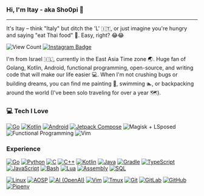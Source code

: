 ### Hi, I'm Itay - aka Sho0pi 👋

---
It's Itay – think "Italy" but ditch the 'L' 🇮🇹, or just imagine you're hungry and saying "eat Thai food" 🍜. Easy, right? 😂😂

![View Count](https://komarev.com/ghpvc/?username=Sho0pi&base=24) [![Instagram Badge](https://img.shields.io/badge/itay.png-white?style=flat&logo=instagram&logoColor=e84393)](https://instagram.com/itay.png) 

<!--- [![Buy Me a Coffee Badge](https://img.shields.io/badge/Support-fedd03?style=flat&labelColor=fedd03&logo=buy-me-a-coffee&logoColor=black)](https://www.buymeacoffee.com/sho0pi) [![Ko-Fi  Badge](https://img.shields.io/badge/Support-F16061?style=flat&labelColor=F16061&logo=ko-fi&logoColor=white)](https://www.ko-fi.com/sho0pi) --->


I'm from Israel 🇮🇱, currently in the East Asia Time zone 🌏. Huge fan of Golang, Kotlin, Android, functional programming, open-source, and writing code that will make our life easier 💻. When I'm not crushing bugs or building dreams, you can find me painting 🎨, swimming 🏊, or backpacking around the world (I've been solo traveling for over a year 🗺️).


### 💻 Tech I Love
[![Go](https://img.shields.io/badge/Go-00ADD8?style=flat&logo=go&logoColor=white)](https://github.com/Sho0pi?tab=repositories&q=&type=&language=go)
[![Kotlin](https://img.shields.io/badge/Kotlin-AF27EB?style=flat&logo=kotlin&logoColor=white)](https://github.com/Sho0pi?tab=repositories&q=&type=&language=kotlin)
[![Android](https://img.shields.io/badge/Android-3DDC84?style=flat&logo=android&logoColor=white)](https://github.com/search?q=user%3Asho0pi+language%3AKotlin+language%3AJava+&type=repositories)
[![Jetpack Compose](https://img.shields.io/badge/Jetpack_Compose-4285F4?style=flat&logo=jetpack-compose&logoColor=white)](https://github.com/search?q=user%3ASho0pi+topic%3Ajetpack-compose&type=repositories)
![Magisk + LSposed](https://img.shields.io/badge/Magisk_+_LSposed-EC6665?style=flat&logo=magisk&logoColor=white)
![Functional Programming](https://img.shields.io/badge/Functional_Programming-121011?style=flat&logo=racket&logoColor=white)
![Vim](https://img.shields.io/badge/Vim-019733?style=flat&logo=vim&logoColor=white)


### Experience
[![Go](https://img.shields.io/badge/-Go-000?logo=go)](https://github.com/Sho0pi?tab=repositories&language=go)
[![Python](https://img.shields.io/badge/-Python-000?logo=python)](https://github.com/Sho0pi?tab=repositories&language=python)
[![C](https://img.shields.io/badge/-C-000?logo=c)](https://github.com/Sho0pi?tab=repositories&language=c)
[![C++](https://img.shields.io/badge/-C++-000?logo=c%2B%2B)](https://github.com/Sho0pi?tab=repositories&language=c%2B%2B)
[![Kotlin](https://img.shields.io/badge/-Kotlin-000?logo=kotlin)](https://github.com/Sho0pi?tab=repositories&language=kotlin)
[![Java](https://img.shields.io/badge/-Java-000?logo=java)](https://github.com/Sho0pi?tab=repositories&language=java)
[![Gradle](https://img.shields.io/badge/-Gradle-000?logo=gradle)](https://github.com/Sho0pi?tab=repositories&language=groovy)
[![TypeScript](https://img.shields.io/badge/-TypeScript-000?logo=typescript)](https://github.com/Sho0pi?tab=repositories&language=typescript)
[![JavaScript](https://img.shields.io/badge/-JavaScript-000?logo=javascript)](https://github.com/Sho0pi?tab=repositories&language=javascript)
[![Bash](https://img.shields.io/badge/-Bash-000?logo=gnu-bash)](https://github.com/Sho0pi?tab=repositories&language=shell)
[![Lua](https://img.shields.io/badge/-Lua-000?logo=lua)](https://github.com/Sho0pi?tab=repositories&language=lua)
[![Assembly](https://img.shields.io/badge/-Assembly-000?logo=assemblyscript)](https://github.com/Sho0pi?tab=repositories&language=assembly)
[![SQL](https://img.shields.io/badge/-SQL-000?logo=postgresql)](https://github.com/Sho0pi?tab=repositories&language=sql)

[![Linux](https://img.shields.io/badge/-Linux-000?logo=linux)](https://www.linux.org/)
[![AOSP](https://img.shields.io/badge/-AOSP-000?logo=android)](https://source.android.com/)
[![AI (OpenAI)](https://img.shields.io/badge/-AI-000?logo=openai)](https://openai.com/)
[![Vim](https://img.shields.io/badge/-Vim-000?logo=vim)](https://www.vim.org/)
[![Tmux](https://img.shields.io/badge/-Tmux-000?logo=tmux)](https://github.com/tmux/tmux)
[![Git](https://img.shields.io/badge/-Git-000?logo=git)](https://git-scm.com/)
[![GitLab](https://img.shields.io/badge/-GitLab-000?logo=gitlab)](https://gitlab.com/Sho0pi)
[![GitHub](https://img.shields.io/badge/-GitHub-000?logo=github)](https://github.com/Sho0pi)
[![Pipenv](https://img.shields.io/badge/-Pipenv-000?logo=python)](https://pipenv.pypa.io/)


<!--
**Sho0pi/sho0pi** is a ✨ _special_ ✨ repository because its `README.md` (this file) appears on your GitHub profile.

Here are some ideas to get you started:

- 🔭 I’m currently working on ...
- 🌱 I’m currently learning ...
- 👯 I’m looking to collaborate on ...
- 🤔 I’m looking for help with ...
- 💬 Ask me about ...
- 📫 How to reach me: ...
- 😄 Pronouns: ...
- ⚡ Fun fact: ...
-->

